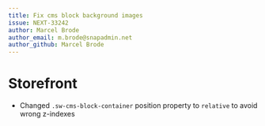 ```yaml
---
title: Fix cms block background images
issue: NEXT-33242
author: Marcel Brode
author_email: m.brode@snapadmin.net
author_github: Marcel Brode
---
```

# Storefront
* Changed `.sw-cms-block-container` position property to `relative` to avoid wrong z-indexes
